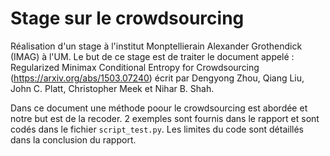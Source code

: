 # Stage sur le crowdsourcing

Réalisation d'un stage à l'institut Monptellierain Alexander Grothendick (IMAG) à l'UM. 
Le but de ce stage est de traiter le document appelé : Regularized Minimax Conditional Entropy for Crowdsourcing (https://arxiv.org/abs/1503.07240) écrit par Dengyong Zhou, Qiang Liu, John C. Platt, Christopher Meek et Nihar B. Shah. 

Dans ce document une méthode poour le crowdsourcing est abordée et notre but est de la recoder. 
2 exemples sont fournis dans le rapport et sont codés dans le fichier `script_test.py`. Les limites du code sont détaillés dans la conclusion du rapport. 
